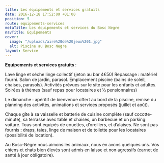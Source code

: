 ```yaml
---
title: Les équipements et services gratuits
date: 2016-12-18 17:52:00 +01:00
position: 5
route: equipements-services
metaTitle: Les équipements et services du Bosc Negre
navTitle: Equipements
cover:
  image: "/uploads/aire%20de%20jeux%201.jpg"
  alt: Piscine au Bosc Negre
layout: Service
---
```


**Equipements et services gratuits :**

Lave linge et sèche linge collectif (jeton au bar 4€50)
Repassage : matériel fourni. Salon de jardin, parasol. Emplacement piscine (bains de soleil, chaises, parasols). Activités prévues sur le site pour les enfants et adultes. Soirées à thèmes (sauf repas pour locataires et ½ pensionnaires)

Le dimanche : apéritif de bienvenue offert au bord de la piscine, remise du planning des activités, animations et services proposés (juillet et août).

Chaque gîte à sa vaisselle et batterie de cuisine complète (sauf cocotte-minute), sa terrasse avec table et chaises, un barbecue et un parking voiture. Tous sont équipés de couettes, d’oreillers, et d’alaises. Ne sont pas fournis : draps, taies, linge de maison et de toilette pour les locataires (possibilité de location).

Au Bosc-Nègre nous aimons les animaux, nous en avons quelques uns. Vos chiens et chats bien élevés sont admis en laisse et non agressifs (carnet de santé à jour obligatoire).